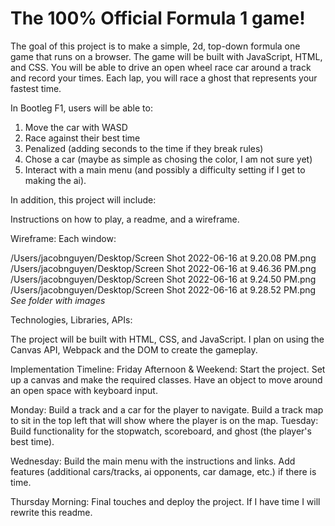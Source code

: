 # The 100% Official Formula 1 game!
The goal of this project is to make a simple, 2d, top-down formula one game that runs on a browser. The game will be built with JavaScript, HTML, and CSS. You will be able to drive an open wheel race car around a track and record your times. Each lap, you will race a ghost that represents your fastest time.

In Bootleg F1, users will be able to:

1) Move the car with WASD
2) Race against their best time
3) Penalized (adding seconds to the time if they break rules)
4) Chose a car (maybe as simple as chosing the color, I am not sure yet)
5) Interact with a main menu (and possibly a difficulty setting if I get to making the ai).


In addition, this project will include:

Instructions on how to play, a readme, and a wireframe.

Wireframe:
Each window:

/Users/jacobnguyen/Desktop/Screen Shot 2022-06-16 at 9.20.08 PM.png
/Users/jacobnguyen/Desktop/Screen Shot 2022-06-16 at 9.46.36 PM.png
/Users/jacobnguyen/Desktop/Screen Shot 2022-06-16 at 9.24.50 PM.png
/Users/jacobnguyen/Desktop/Screen Shot 2022-06-16 at 9.28.52 PM.png
*See folder with images*

Technologies, Libraries, APIs:

The project will be built with HTML, CSS, and JavaScript. I plan on using the Canvas API, Webpack and the DOM to create the gameplay.

Implementation Timeline:
Friday Afternoon & Weekend:
Start the project. Set up a canvas and make the required classes. Have an object to move around an open space with keyboard input.

Monday:
Build a track and a car for the player to navigate.
Build a track map to sit in the top left that will show where the player is on the map.
Tuesday:
Build functionality for the stopwatch, scoreboard, and ghost (the player's best time).

Wednesday:
Build the main menu with the instructions and links.
Add features (additional cars/tracks, ai opponents, car damage, etc.) if there is time.

Thursday Morning:
Final touches and deploy the project. If I have time I will rewrite this readme.


